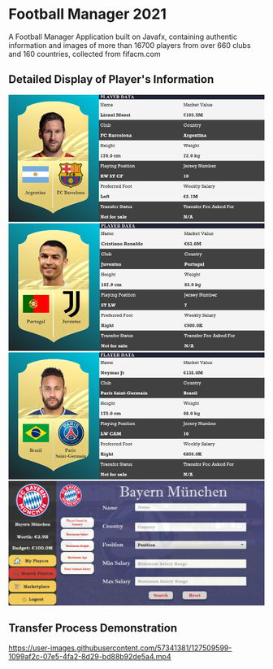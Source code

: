 # **Football Manager 2021**
A Football Manager Application built on Javafx, containing authentic information and images of more than 16700 players from over 660 clubs and 160 countries, collected from fifacm.com

## **Detailed Display of Player's Information**

![Lionel Messi](https://github.com/Sadat-Hossain-01/football-manager-2021/blob/main/screenshots/Messi.png) ![Cristiano Ronaldo](https://github.com/Sadat-Hossain-01/football-manager-2021/blob/main/screenshots/Ronaldo.png)
![Neymar](https://github.com/Sadat-Hossain-01/football-manager-2021/blob/main/screenshots/Neymar.png)
![Search Options](https://github.com/Sadat-Hossain-01/football-manager-2021/blob/main/screenshots/Search%20Options.png)

## **Transfer Process Demonstration**

https://user-images.githubusercontent.com/57341381/127509599-1099af2c-07e5-4fa2-8d29-bd88b92de5a4.mp4





